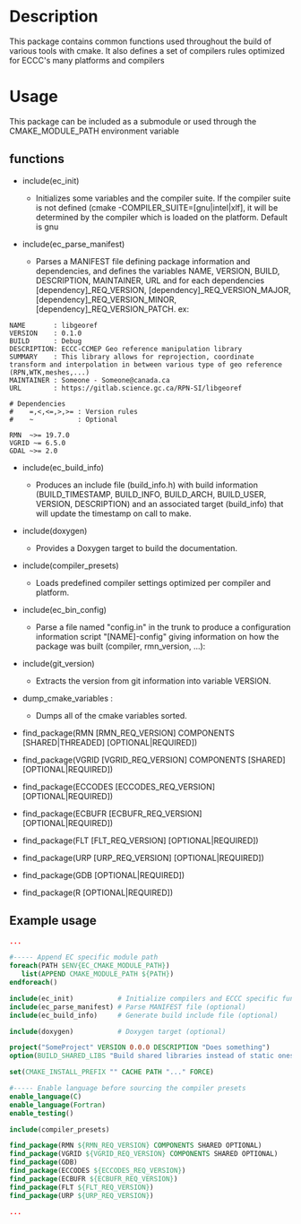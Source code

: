 # Description

This package contains common functions used throughout the build of various tools with cmake. 
It also defines a set of compilers rules optimized for ECCC's many platforms and compilers

# Usage
This package can be included as a submodule or used through the CMAKE_MODULE_PATH environment variable

## functions

* include(ec_init)
  * Initializes some variables and the compiler suite. If the compiler suite is not defined (cmake -COMPILER_SUITE=[gnu|intel|xlf], it will be determined by the compiler which is loaded on the platform. Default is gnu

* include(ec_parse_manifest)
  * Parses a MANIFEST file defining package information and dependencies, and defines the variables NAME, VERSION, BUILD, DESCRIPTION, MAINTAINER, URL and for each dependencies [dependency]_REQ_VERSION, [dependency]_REQ_VERSION_MAJOR, [dependency]_REQ_VERSION_MINOR, [dependency]_REQ_VERSION_PATCH. ex:


```shell
NAME       : libgeoref
VERSION    : 0.1.0
BUILD      : Debug
DESCRIPTION: ECCC-CCMEP Geo reference manipulation library
SUMMARY    : This library allows for reprojection, coordinate transform and interpolation in between various type of geo reference (RPN,WTK,meshes,...)
MAINTAINER : Someone - Someone@canada.ca 
URL        : https://gitlab.science.gc.ca/RPN-SI/libgeoref

# Dependencies 
#    =,<,<=,>,>= : Version rules
#    ~           : Optional

RMN  ~>= 19.7.0
VGRID ~= 6.5.0
GDAL ~>= 2.0
```

* include(ec_build_info)
  * Produces an include file (build_info.h) with build information (BUILD_TIMESTAMP, BUILD_INFO, BUILD_ARCH, BUILD_USER, VERSION, DESCRIPTION) and an associated target (build_info) that will update the timestamp on call to make.

* include(doxygen) 
  * Provides a Doxygen target to build the documentation.

* include(compiler_presets)
  * Loads predefined compiler settings optimized per compiler and platform.

* include(ec_bin_config)
  * Parse a file named "config.in" in the trunk to produce a configuration information script "[NAME]-config" giving information on how the package was built (compiler, rmn_version, ...):

* include(git_version)
  * Extracts the version from git information into variable VERSION.

* dump_cmake_variables :
  * Dumps all of the cmake variables sorted.

* find_package(RMN [RMN_REQ_VERSION] COMPONENTS [SHARED|THREADED] [OPTIONAL|REQUIRED])
* find_package(VGRID [VGRID_REQ_VERSION] COMPONENTS [SHARED] [OPTIONAL|REQUIRED])
* find_package(ECCODES [ECCODES_REQ_VERSION] [OPTIONAL|REQUIRED])
* find_package(ECBUFR [ECBUFR_REQ_VERSION] [OPTIONAL|REQUIRED])
* find_package(FLT [FLT_REQ_VERSION] [OPTIONAL|REQUIRED])
* find_package(URP [URP_REQ_VERSION] [OPTIONAL|REQUIRED])
* find_package(GDB [OPTIONAL|REQUIRED])
* find_package(R [OPTIONAL|REQUIRED])

## Example usage

```cmake
...

#----- Append EC specific module path
foreach(PATH $ENV{EC_CMAKE_MODULE_PATH})
   list(APPEND CMAKE_MODULE_PATH ${PATH})
endforeach()

include(ec_init)           # Initialize compilers and ECCC specific functions
include(ec_parse_manifest) # Parse MANIFEST file (optional)
include(ec_build_info)     # Generate build include file (optional)

include(doxygen)           # Doxygen target (optional)

project("SomeProject" VERSION 0.0.0 DESCRIPTION "Does something")
option(BUILD_SHARED_LIBS "Build shared libraries instead of static ones." TRUE)

set(CMAKE_INSTALL_PREFIX "" CACHE PATH "..." FORCE)

#----- Enable language before sourcing the compiler presets
enable_language(C)
enable_language(Fortran)
enable_testing()

include(compiler_presets)

find_package(RMN ${RMN_REQ_VERSION} COMPONENTS SHARED OPTIONAL)
find_package(VGRID ${VGRID_REQ_VERSION} COMPONENTS SHARED OPTIONAL)
find_package(GDB)
find_package(ECCODES ${ECCODES_REQ_VERSION})
find_package(ECBUFR ${ECBUFR_REQ_VERSION})
find_package(FLT ${FLT_REQ_VERSION})
find_package(URP ${URP_REQ_VERSION})

...
```
